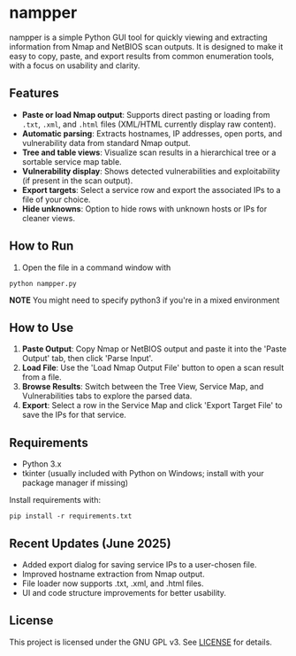 # nampper

nampper is a simple Python GUI tool for quickly viewing and extracting information from Nmap and NetBIOS scan outputs. It is designed to make it easy to copy, paste, and export results from common enumeration tools, with a focus on usability and clarity.

## Features
- **Paste or load Nmap output**: Supports direct pasting or loading from `.txt`, `.xml`, and `.html` files (XML/HTML currently display raw content).
- **Automatic parsing**: Extracts hostnames, IP addresses, open ports, and vulnerability data from standard Nmap output.
- **Tree and table views**: Visualize scan results in a hierarchical tree or a sortable service map table.
- **Vulnerability display**: Shows detected vulnerabilities and exploitability (if present in the scan output).
- **Export targets**: Select a service row and export the associated IPs to a file of your choice.
- **Hide unknowns**: Option to hide rows with unknown hosts or IPs for cleaner views.
## How to Run
1. Open the file in a command window with 
```
python nampper.py
```
**NOTE** You might need to specify python3 if you're in a mixed environment

## How to Use
1. **Paste Output**: Copy Nmap or NetBIOS output and paste it into the 'Paste Output' tab, then click 'Parse Input'.
2. **Load File**: Use the 'Load Nmap Output File' button to open a scan result from a file.
3. **Browse Results**: Switch between the Tree View, Service Map, and Vulnerabilities tabs to explore the parsed data.
4. **Export**: Select a row in the Service Map and click 'Export Target File' to save the IPs for that service.

## Requirements
- Python 3.x
- tkinter (usually included with Python on Windows; install with your package manager if missing)

Install requirements with:
```
pip install -r requirements.txt
```

## Recent Updates (June 2025)
- Added export dialog for saving service IPs to a user-chosen file.
- Improved hostname extraction from Nmap output.
- File loader now supports .txt, .xml, and .html files.
- UI and code structure improvements for better usability.

## License
This project is licensed under the GNU GPL v3. See [LICENSE](LICENSE) for details.
